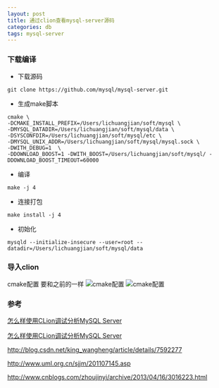 ```yaml
---
layout: post
title: 通过clion查看mysql-server源码
categories: db
tags: mysql-server
---
```





### 下载编译


* 下载源码

```
git clone https://github.com/mysql/mysql-server.git
```

* 生成make脚本

```
cmake \
-DCMAKE_INSTALL_PREFIX=/Users/lichuangjian/soft/mysql \
-DMYSQL_DATADIR=/Users/lichuangjian/soft/mysql/data \
-DSYSCONFDIR=/Users/lichuangjian/soft/mysql/etc \
-DMYSQL_UNIX_ADDR=/Users/lichuangjian/soft/mysql/mysql.sock \
-DWITH_DEBUG=1  \
-DDOWNLOAD_BOOST=1 -DWITH_BOOST=/Users/lichuangjian/soft/mysql/ -DDOWNLOAD_BOOST_TIMEOUT=60000
```

* 编译

`make -j 4`

* 连接打包

`make install -j 4`

* 初始化

`mysqld --initialize-insecure --user=root --datadir=/Users/lichuangjian/soft/mysql/data`


### 导入clion

cmake配置
要和之前的一样
![cmake配置](/images/database/clion_config_1.png)
![cmake配置](/images/database/clion_config_2.png)


### 参考

[怎么样使用CLion调试分析MySQL Server](https://zhidao.baidu.com/question/1707589153063680500.html)

[怎么样使用CLion调试分析MySQL Server](https://my.oschina.net/u/222608/blog/1511382)

http://blog.csdn.net/king_wangheng/article/details/7592277

http://www.uml.org.cn/sjjm/201107145.asp

http://www.cnblogs.com/zhoujinyi/archive/2013/04/16/3016223.html
